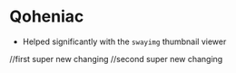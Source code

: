 # Qoheniac

* Helped significantly with the `swayimg` thumbnail viewer

//first super new changing
//second super new changing
